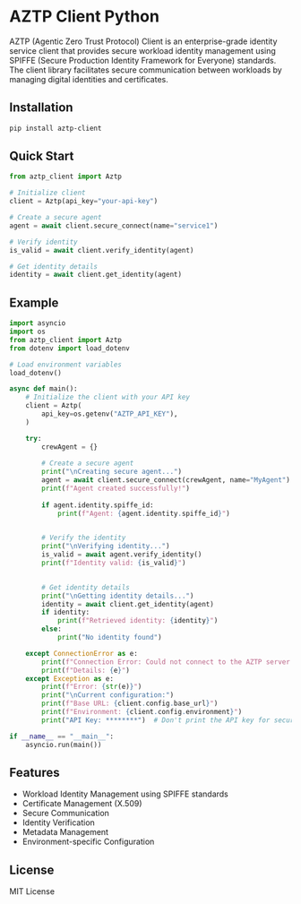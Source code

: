 # AZTP Client Python

AZTP (Agentic Zero Trust Protocol) Client is an enterprise-grade identity service client that provides secure workload identity management using SPIFFE (Secure Production Identity Framework for Everyone) standards. The client library facilitates secure communication between workloads by managing digital identities and certificates.

## Installation

```bash
pip install aztp-client
```

## Quick Start

```python
from aztp_client import Aztp

# Initialize client
client = Aztp(api_key="your-api-key")

# Create a secure agent
agent = await client.secure_connect(name="service1")

# Verify identity
is_valid = await client.verify_identity(agent)

# Get identity details
identity = await client.get_identity(agent)
```
## Example

```python
import asyncio
import os
from aztp_client import Aztp
from dotenv import load_dotenv

# Load environment variables
load_dotenv()

async def main():
    # Initialize the client with your API key
    client = Aztp(
        api_key=os.getenv("AZTP_API_KEY"),
    )

    try:
        crewAgent = {}
        
        # Create a secure agent
        print("\nCreating secure agent...")
        agent = await client.secure_connect(crewAgent, name="MyAgent") # you may edit the name to your liking
        print(f"Agent created successfully!")
        
        if agent.identity.spiffe_id:
            print(f"Agent: {agent.identity.spiffe_id}")

        
        # Verify the identity
        print("\nVerifying identity...")
        is_valid = await agent.verify_identity()
        print(f"Identity valid: {is_valid}")

        
        # Get identity details
        print("\nGetting identity details...")
        identity = await client.get_identity(agent)
        if identity:
            print(f"Retrieved identity: {identity}")
        else:
            print("No identity found") 

    except ConnectionError as e:
        print(f"Connection Error: Could not connect to the AZTP server. Please check your connection and server URL.")
        print(f"Details: {e}")
    except Exception as e:
        print(f"Error: {str(e)}")
        print("\nCurrent configuration:")
        print(f"Base URL: {client.config.base_url}")
        print(f"Environment: {client.config.environment}")
        print("API Key: ********")  # Don't print the API key for security

if __name__ == "__main__":
    asyncio.run(main())
```

## Features

- Workload Identity Management using SPIFFE standards
- Certificate Management (X.509)
- Secure Communication
- Identity Verification
- Metadata Management
- Environment-specific Configuration

## License

MIT License 